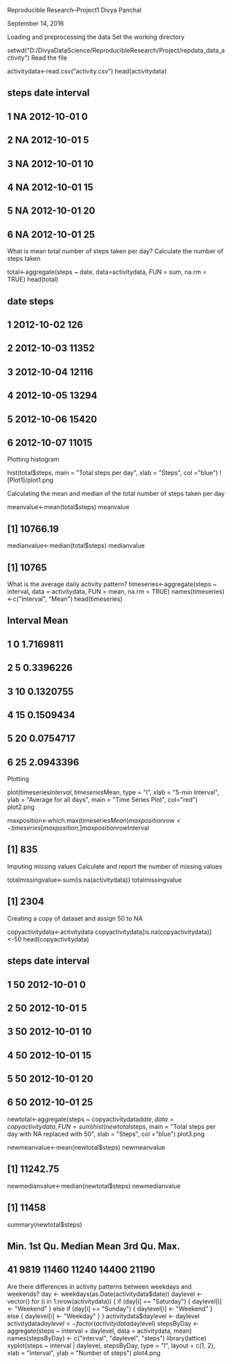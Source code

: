 Reproducible Research–Project1
Divya Panchal

September 14, 2016

Loading and preprocessing the data
Set the working directory

setwd("D:/DivyaDataScience/ReproducibleResearch/Project/repdata_data_activity")
Read the file

activitydata<-read.csv("activity.csv")
head(activitydata)
##   steps       date interval
## 1    NA 2012-10-01        0
## 2    NA 2012-10-01        5
## 3    NA 2012-10-01       10
## 4    NA 2012-10-01       15
## 5    NA 2012-10-01       20
## 6    NA 2012-10-01       25
What is mean total number of steps taken per day?
Calculate the number of steps taken

total<-aggregate(steps ~ date, data=activitydata, FUN = sum, na.rm = TRUE)
head(total)
##         date steps
## 1 2012-10-02   126
## 2 2012-10-03 11352
## 3 2012-10-04 12116
## 4 2012-10-05 13294
## 5 2012-10-06 15420
## 6 2012-10-07 11015
Plotting histogram

hist(total$steps, main = "Total steps per day", xlab = "Steps", col ="blue")
![Plot1]/plot1.png

Calculating the mean and median of the total number of steps taken per day

meanvalue<-mean(total$steps)
meanvalue
## [1] 10766.19
medianvalue<-median(total$steps)
medianvalue
## [1] 10765
What is the average daily activity pattern?
timeseries<-aggregate(steps ~ interval, data = activitydata, FUN = mean, na.rm = TRUE)
names(timeseries)<-c("Interval", "Mean")
head(timeseries)
##   Interval      Mean
## 1        0 1.7169811
## 2        5 0.3396226
## 3       10 0.1320755
## 4       15 0.1509434
## 5       20 0.0754717
## 6       25 2.0943396
Plotting

plot(timeseries$Interval, timeseries$Mean, type = "l", xlab = "5-min Interval", ylab = "Average for all days", main = "Time Series Plot", col="red")
plot2.png

maxposition<-which.max(timeseries$Mean)
maxpositionrow<-timeseries[maxposition,]
maxpositionrow$Interval
## [1] 835
Imputing missing values
Calculate and report the number of missing values

totalmissingvalue<-sum(is.na(activitydata))
totalmissingvalue
## [1] 2304
Creating a copy of dataset and assign 50 to NA

copyactivitydata<-activitydata
copyactivitydata[is.na(copyactivitydata)]<-50
head(copyactivitydata)
##   steps       date interval
## 1    50 2012-10-01        0
## 2    50 2012-10-01        5
## 3    50 2012-10-01       10
## 4    50 2012-10-01       15
## 5    50 2012-10-01       20
## 6    50 2012-10-01       25
newtotal<-aggregate(steps ~ copyactivitydata$date, data=copyactivitydata, FUN = sum)
hist(newtotal$steps, main = "Total steps per day with NA replaced with 50", xlab = "Steps", col ="blue")
plot3.png

newmeanvalue<-mean(newtotal$steps)
newmeanvalue
## [1] 11242.75
newmedianvalue<-median(newtotal$steps)
newmedianvalue
## [1] 11458
summary(newtotal$steps)
##    Min. 1st Qu.  Median    Mean 3rd Qu.    Max. 
##      41    9819   11460   11240   14400   21190
Are there differences in activity patterns between weekdays and weekends?
day <- weekdays(as.Date(activitydata$date))
daylevel <- vector()
for (i in 1:nrow(activitydata)) {
  if (day[i] == "Saturday") {
    daylevel[i] <- "Weekend"
  } else if (day[i] == "Sunday") {
    daylevel[i] <- "Weekend"
  } else {
    daylevel[i] <- "Weekday"
  }
}
activitydata$daylevel <- daylevel
activitydata$daylevel <- factor(activitydata$daylevel)
stepsByDay <- aggregate(steps ~ interval + daylevel, data = activitydata, mean)
names(stepsByDay) <- c("interval", "daylevel", "steps")
library(lattice)
xyplot(steps ~ interval | daylevel, stepsByDay, type = "l", layout = c(1, 2), 
       xlab = "Interval", ylab = "Number of steps")
plot4.png
